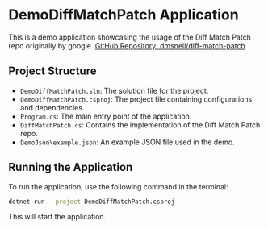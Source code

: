 # DemoDiffMatchPatch Application

This is a demo application showcasing the usage of the Diff Match Patch repo originally by google. [GitHub Repository: dmsnell/diff-match-patch ](https://github.com/dmsnell/diff-match-patch)


## Project Structure

- `DemoDiffMatchPatch.sln`: The solution file for the project.
- `DemoDiffMatchPatch.csproj`: The project file containing configurations and dependencies.
- `Program.cs`: The main entry point of the application.
- `DiffMatchPatch.cs`: Contains the implementation of the Diff Match Patch repo.
- `DemoJson\example.json`: An example JSON file used in the demo.

## Running the Application

To run the application, use the following command in the terminal:

```sh
dotnet run --project DemoDiffMatchPatch.csproj
```
This will start the application.